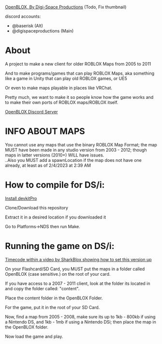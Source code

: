 [OpenBLOX, By Digi-Space Productions](https://www.youtube.com/@DigiSpaceProductions) (Todo, Fix thumbnail)

discord accounts:
- @baserisk (Alt)
- @digispaceproductions (Main)


# About
A project to make a new client for older ROBLOX Maps from 2005 to 2011

And to make programs/games that can play ROBLOX Maps, aka something like a game in Unity that can play old ROBLOX games, or UE5

Or even to make maps playable in places like VRChat.

Pretty much, we want to make it so people know how the game works and to make their own ports of ROBLOX maps/ROBLOX itself.

[OpenBLOX Discord Server](https://discord.gg/Wf2bbU5z5J)
 
# INFO ABOUT MAPS
You cannot use any maps that use the binary ROBLOX Map Format; the map MUST have been made in any studio version from 2003 - 2012;
though maps in latter versions (2010+) WILL have issues.\
..Also you MUST add a spawnLocation if the map does not have one already, at least as of 2/4/2023 at 2:39 AM

# How to compile for DS/i:
[Install devkitPro](https://devkitpro.org/wiki/Getting_Started)

Clone/Download this repository

Extract it in a desired location if you downloaded it

Go to Platforms->NDS then run Make.

# Running the game on DS/i:
[Timecode within a video by SharkBlox showing how to set this version up](https://youtu.be/Nzu9oocSujc?t=154)

On your Flashcard/SD Card, you MUST put the maps in a folder called OpenBLOX (case sensitive.) on the root of your card.

If you have access to a 2007 - 2011 client, look at the folder its located in and copy the folder called: "content".

Place the content folder in the OpenBLOX Folder.

For the game, put it in the root of your SD Card.

Now, find a map from 2005 - 2008, make sure its up to 1kb - 800kb if using a Nintendo DS, and 1kb - 1mb if using a Nintendo DSi; then place the map in the OpenBLOX folder.

Now load the game and play.
